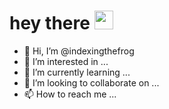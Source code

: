 <h1>
  hey there
  <img src="https://media.giphy.com/media/hvRJCLFzcasrR4ia7z/giphy.gif" width="30px"/>
</h1>

- 👋 Hi, I’m @indexingthefrog
- 👀 I’m interested in ...
- 🌱 I’m currently learning ...
- 💞️ I’m looking to collaborate on ...
- 📫 How to reach me ...
